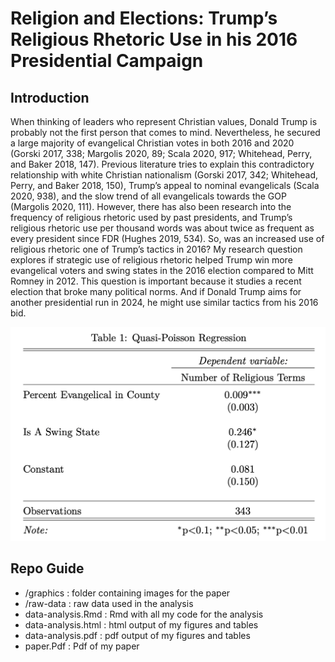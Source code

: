 # Religion and Elections: Trump’s Religious Rhetoric Use in his 2016 Presidential Campaign

Introduction
------
When thinking of leaders who represent Christian values, Donald Trump is probably not the first person that comes to mind. Nevertheless, he secured a large majority of evangelical Christian votes in both 2016 and 2020 (Gorski 2017, 338; Margolis 2020, 89; Scala 2020, 917; Whitehead, Perry, and Baker 2018, 147). Previous literature tries to explain this contradictory relationship with white Christian nationalism (Gorski 2017, 342; Whitehead, Perry, and Baker 2018, 150), Trump’s appeal to nominal evangelicals (Scala 2020, 938), and the slow trend of all evangelicals towards the GOP (Margolis 2020, 111). However, there has also been research into the frequency of religious rhetoric used by past presidents, and Trump’s religious rhetoric use per thousand words was about twice as frequent as every president since FDR (Hughes 2019, 534). So, was an increased use of religious rhetoric one of Trump’s tactics in 2016? My research question explores if strategic use of religious rhetoric helped Trump win more evangelical voters and swing states in the 2016 election compared to Mitt Romney in 2012. This question is important because it studies a recent election that broke many political norms. And if Donald Trump aims for another presidential run in 2024, he might use similar tactics from his 2016 bid.

![](graphics/table_1.png)<!-- -->

Repo Guide
------
+ /graphics : folder containing images for the paper
+ /raw-data : raw data used in the analysis
+ data-analysis.Rmd : Rmd with all my code for the analysis
+ data-analysis.html : html output of my figures and tables
+ data-analysis.pdf : pdf output of my figures and tables
+ paper.Pdf : Pdf of my paper

